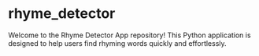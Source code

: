# rhyme_detector
Welcome to the Rhyme Detector App repository! This Python application is designed to help users find rhyming words quickly and effortlessly.
